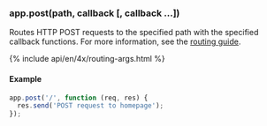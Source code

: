 <h3 id='app.post.method'>app.post(path, callback [, callback ...])<span class="avaibility"></span> <span class="deprecated"></span></h3>

Routes HTTP POST requests to the specified path with the specified callback functions.
For more information, see the [routing guide](/guide/routing.html).

{% include api/en/4x/routing-args.html %}

#### Example

```js
app.post('/', function (req, res) {
  res.send('POST request to homepage');
});
```
